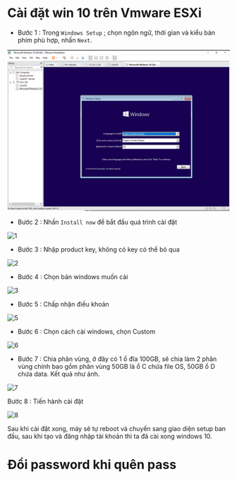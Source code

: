 # Cài đặt win 10 trên Vmware ESXi

* Bước 1 : Trong `Windows Setup` ; chọn ngôn ngữ, thời gian và kiểu bàn phím phù hợp, nhấn `Next`.

![setup_Win10_3](https://github.com/laitiennhanhoa/Thu-viec-tai-Nhan-Hoa/blob/74d05bc9c4ab19c5817c4d907443e798b7c97acc/images/setup_Win10_4.png)

* Bước 2 : Nhấn `Install now` để bắt đầu quá trình cài đặt

![1]()

* Bước 3 : Nhập product key, không có key có thể bỏ qua

![2]()

* Bước 4 : Chọn bản windows muốn cài

![3]()

* Bước 5 : Chấp nhận điều khoản

![5]()

* Bước 6 : Chọn cách cài windows, chọn Custom

![6]()

* Bước 7 : Chia phân vùng, ở đây có 1 ổ đĩa 100GB, sẽ chia làm 2 phân vùng chính bao gồm phân vùng 50GB là ổ C chứa file OS, 50GB ổ D chứa data.
Kết quả như ảnh.

![7]()

Bước 8 : Tiến hành cài đặt

![8]()

Sau khi cài đặt xong, máy sẽ tự reboot và chuyển sang giao diện setup ban đầu, sau khi tạo và đăng nhập tài khoản thì ta đã cài xong windows 10.


# Đổi password khi quên pass